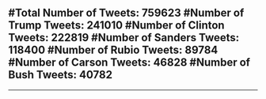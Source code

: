 #Total Number of Tweets: 759623 
#Number of Trump Tweets: 241010
#Number of Clinton Tweets: 222819
#Number of Sanders Tweets: 118400
#Number of Rubio Tweets: 89784
#Number of Carson Tweets: 46828
#Number of Bush Tweets: 40782
---
---
